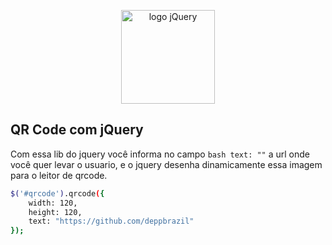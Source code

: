 <p align="center">
  <a href="https://jquery.com/" target="_blank">
    <img alt="logo jQuery" src="https://upload.wikimedia.org/wikipedia/en/9/9e/JQuery_logo.svg" width="auto" height="150px"/>
  </a>
</p>

## QR Code com jQuery 

Com essa lib do jquery você informa no campo `bash text: ""` a url onde você quer levar o usuario, e o jquery desenha dinamicamente essa imagem para o leitor de qrcode.

``` bash
$('#qrcode').qrcode({
	width: 120, 
	height: 120, 
	text: "https://github.com/deppbrazil"
});
```



